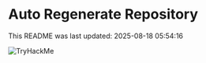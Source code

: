 # Auto Regenerate Repository

This README was last updated: 2025-08-18 05:54:16

 ![TryHackMe](https://tryhackme.com/badge/533634)